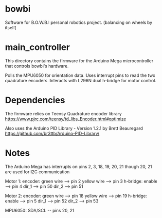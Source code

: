 # bowbi
Software for B.O.W.B.I personal robotics project. (balancing on wheels by itself)

# main_controller
This directory contains the firmware for the Arduino Mega microcontroller that controls bowbi's hardware.

Polls the MPU6050 for orientation data.
Uses interrupt pins to read the two quadrature encoders.
Interacts with L298N dual h-bridge for motor control.

# Dependencies
The firmware relies on Teensy Quadrature encoder library
https://www.pjrc.com/teensy/td_libs_Encoder.html#optimize

Also uses the Arduino PID Library - Version 1.2.1 by Brett Beauregard
https://github.com/br3ttb/Arduino-PID-Library/

# Notes
The Arduino Mega has interrupts on pins 2, 3, 18, 19, 20, 21
though 20, 21 are used for I2C communication

Motor 1:
	encoder:
		green wire --> 	pin 2
		yellow wire --> pin 3
	h-bridge:
		enable --> 	pin 4
		dir_1 -->	pin 50
		dir_2 -->	pin 51


Motor 2:
	encoder:
		green wire --> 	pin 18
		yellow wire --> pin 19
	h-bridge:
		enable --> 	pin 5
		dir_1 -->	pin 52
		dir_2 -->	pin 53

MPU6050:
	SDA/SCL -- pins 20, 21
